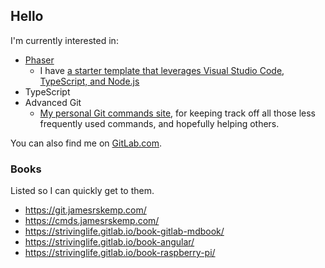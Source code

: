 ## Hello
I'm currently interested in:

- [Phaser](https://phaser.io/)
    - I have [a starter template that leverages Visual Studio Code, TypeScript, and Node.js](https://github.com/JamesSkemp/phaser-3-vsc-typescript-nodejs)
- TypeScript
- Advanced Git
    - [My personal Git commands site](https://git.jamesrskemp.com/), for keeping track off all those less frequently used commands, and hopefully helping others.

You can also find me on [GitLab.com](https://gitlab.com/strivinglife).

### Books
Listed so I can quickly get to them.
- https://git.jamesrskemp.com/
- https://cmds.jamesrskemp.com/
- https://strivinglife.gitlab.io/book-gitlab-mdbook/
- https://strivinglife.gitlab.io/book-angular/
- https://strivinglife.gitlab.io/book-raspberry-pi/

<!--

### Hi there 👋

**JamesSkemp/JamesSkemp** is a ✨ _special_ ✨ repository because its `README.md` (this file) appears on your GitHub profile.

Here are some ideas to get you started:

- 🔭 I’m currently working on ...
- 🌱 I’m currently learning ...
- 👯 I’m looking to collaborate on ...
- 🤔 I’m looking for help with ...
- 💬 Ask me about ...
- 📫 How to reach me: ...
- 😄 Pronouns: ...
- ⚡ Fun fact: ...
-->
